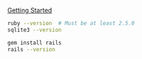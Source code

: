 ---
---

[Getting Started](https://guides.rubyonrails.org/getting_started.html)

```bash
ruby --version  # Must be at least 2.5.0
sqlite3 --version

gem install rails
rails --version
```
